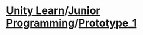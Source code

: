 # [Unity Learn](https://learn.unity.com)/[Junior Programming](https://learn.unity.com/pathway/junior-programmer)/[Prototype_1](https://play.unity.com/en/games/1e548ec8-1ac3-4203-a646-858d8362803d/junior-programmer-prototype1)
